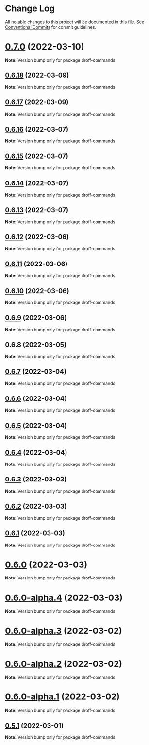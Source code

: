 # Change Log

All notable changes to this project will be documented in this file.
See [Conventional Commits](https://conventionalcommits.org) for commit guidelines.

# [0.7.0](https://github.com/tim-smart/droff/compare/droff-commands@0.6.18...droff-commands@0.7.0) (2022-03-10)

**Note:** Version bump only for package droff-commands

## [0.6.18](https://github.com/tim-smart/droff/compare/droff-commands@0.6.17...droff-commands@0.6.18) (2022-03-09)

**Note:** Version bump only for package droff-commands

## [0.6.17](https://github.com/tim-smart/droff/compare/droff-commands@0.6.16...droff-commands@0.6.17) (2022-03-09)

**Note:** Version bump only for package droff-commands

## [0.6.16](https://github.com/tim-smart/droff/compare/droff-commands@0.6.15...droff-commands@0.6.16) (2022-03-07)

**Note:** Version bump only for package droff-commands

## [0.6.15](https://github.com/tim-smart/droff/compare/droff-commands@0.6.14...droff-commands@0.6.15) (2022-03-07)

**Note:** Version bump only for package droff-commands

## [0.6.14](https://github.com/tim-smart/droff/compare/droff-commands@0.6.13...droff-commands@0.6.14) (2022-03-07)

**Note:** Version bump only for package droff-commands

## [0.6.13](https://github.com/tim-smart/droff/compare/droff-commands@0.6.12...droff-commands@0.6.13) (2022-03-07)

**Note:** Version bump only for package droff-commands

## [0.6.12](https://github.com/tim-smart/droff/compare/droff-commands@0.6.11...droff-commands@0.6.12) (2022-03-06)

**Note:** Version bump only for package droff-commands

## [0.6.11](https://github.com/tim-smart/droff/compare/droff-commands@0.6.10...droff-commands@0.6.11) (2022-03-06)

**Note:** Version bump only for package droff-commands

## [0.6.10](https://github.com/tim-smart/droff/compare/droff-commands@0.6.9...droff-commands@0.6.10) (2022-03-06)

**Note:** Version bump only for package droff-commands

## [0.6.9](https://github.com/tim-smart/droff/compare/droff-commands@0.6.8...droff-commands@0.6.9) (2022-03-06)

**Note:** Version bump only for package droff-commands

## [0.6.8](https://github.com/tim-smart/droff/compare/droff-commands@0.6.7...droff-commands@0.6.8) (2022-03-05)

**Note:** Version bump only for package droff-commands

## [0.6.7](https://github.com/tim-smart/droff/compare/droff-commands@0.6.6...droff-commands@0.6.7) (2022-03-04)

**Note:** Version bump only for package droff-commands

## [0.6.6](https://github.com/tim-smart/droff/compare/droff-commands@0.6.5...droff-commands@0.6.6) (2022-03-04)

**Note:** Version bump only for package droff-commands

## [0.6.5](https://github.com/tim-smart/droff/compare/droff-commands@0.6.4...droff-commands@0.6.5) (2022-03-04)

**Note:** Version bump only for package droff-commands

## [0.6.4](https://github.com/tim-smart/droff/compare/droff-commands@0.6.3...droff-commands@0.6.4) (2022-03-04)

**Note:** Version bump only for package droff-commands

## [0.6.3](https://github.com/tim-smart/droff/compare/droff-commands@0.6.2...droff-commands@0.6.3) (2022-03-03)

**Note:** Version bump only for package droff-commands

## [0.6.2](https://github.com/tim-smart/droff/compare/droff-commands@0.6.1...droff-commands@0.6.2) (2022-03-03)

**Note:** Version bump only for package droff-commands

## [0.6.1](https://github.com/tim-smart/droff/compare/droff-commands@0.6.0...droff-commands@0.6.1) (2022-03-03)

**Note:** Version bump only for package droff-commands

# [0.6.0](https://github.com/tim-smart/droff/compare/droff-commands@0.6.0-alpha.4...droff-commands@0.6.0) (2022-03-03)

**Note:** Version bump only for package droff-commands

# [0.6.0-alpha.4](https://github.com/tim-smart/droff/compare/droff-commands@0.6.0-alpha.3...droff-commands@0.6.0-alpha.4) (2022-03-03)

**Note:** Version bump only for package droff-commands

# [0.6.0-alpha.3](https://github.com/tim-smart/droff/compare/droff-commands@0.6.0-alpha.2...droff-commands@0.6.0-alpha.3) (2022-03-02)

**Note:** Version bump only for package droff-commands

# [0.6.0-alpha.2](https://github.com/tim-smart/droff/compare/droff-commands@0.6.0-alpha.1...droff-commands@0.6.0-alpha.2) (2022-03-02)

**Note:** Version bump only for package droff-commands

# [0.6.0-alpha.1](https://github.com/tim-smart/droff/compare/droff-commands@0.6.0-alpha.0...droff-commands@0.6.0-alpha.1) (2022-03-02)

**Note:** Version bump only for package droff-commands

## [0.5.1](https://github.com/tim-smart/droff/compare/droff-commands@0.5.1-alpha.4...droff-commands@0.5.1) (2022-03-01)

**Note:** Version bump only for package droff-commands
